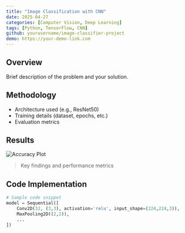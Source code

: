 ```yaml
---
title: "Image Classification with CNN"
date: 2025-04-27
categories: [Computer Vision, Deep Learning]
tags: [Python, TensorFlow, CNN]
github: yourusername/image-classifier-project
demo: https://your-demo-link.com
---
```


## Overview
Brief description of the problem and your solution.

## Methodology
- Architecture used (e.g., ResNet50)
- Training details (dataset, epochs, etc.)
- Evaluation metrics

## Results
![Accuracy Plot](/assets/images/project1-accuracy.png)

> Key findings and performance metrics

## Code Implementation
```python
# Sample code snippet
model = Sequential([
    Conv2D(32, (3,3), activation='relu', input_shape=(224,224,3)),
    MaxPooling2D((2,2)),
    ...
])
